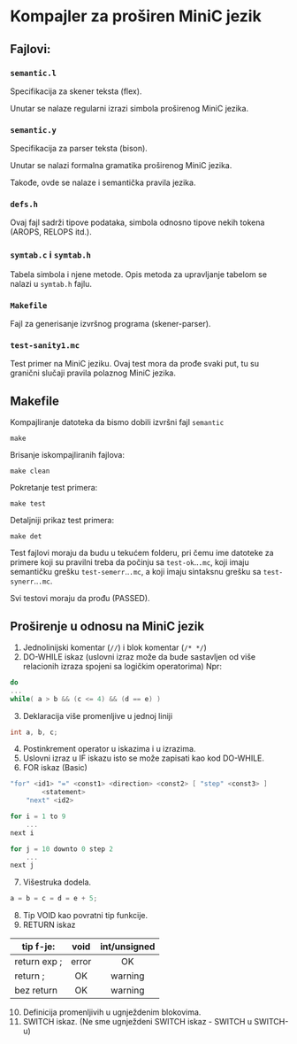 # Kompajler za proširen MiniC jezik

## Fajlovi:

### `semantic.l`

Specifikacija za skener teksta (flex).

Unutar se nalaze regularni izrazi simbola proširenog MiniC jezika.

### `semantic.y`

Specifikacija za parser teksta (bison).

Unutar se nalazi formalna gramatika proširenog MiniC jezika.

Takođe, ovde se nalaze i semantička pravila jezika.

### `defs.h`

Ovaj fajl sadrži tipove podataka, simbola odnosno tipove nekih tokena (AROPS, RELOPS itd.).

### `symtab.c` i `symtab.h`

Tabela simbola i njene metode. Opis metoda za upravljanje tabelom se nalazi u `symtab.h` fajlu.

### `Makefile`

Fajl za generisanje izvršnog programa (skener-parser).

### `test-sanity1.mc`

Test primer na MiniC jeziku. Ovaj test mora da prođe svaki put, tu su granični slučaji pravila polaznog MiniC jezika.

## Makefile

Kompajliranje datoteka da bismo dobili izvršni fajl `semantic`

```
make
```

Brisanje iskompajliranih fajlova:

```
make clean
```

Pokretanje test primera:

```
make test
```

Detaljniji prikaz test primera:

```
make det
```

Test fajlovi moraju da budu u tekućem folderu, pri čemu ime datoteke za primere koji su pravilni treba da počinju sa `test-ok`..`.mc`, koji imaju semantičku grešku `test-semerr`..`.mc`, a koji imaju sintaksnu grešku sa `test-synerr`..`.mc`.

Svi testovi moraju da prođu (PASSED).

## Proširenje u odnosu na MiniC jezik

1. Jednolinijski komentar (`//`) i blok komentar (`/* */`)
2. DO-WHILE iskaz (uslovni izraz može da bude sastavljen od više relacionih izraza spojeni sa logičkim operatorima) Npr:

```c
do 
...
while( a > b && (c <= 4) && (d == e) )
```
3. Deklaracija više promenljive u jednoj liniji

```c
int a, b, c;
```

4. Postinkrement operator u iskazima i u izrazima.
5. Uslovni izraz u IF iskazu isto se može zapisati kao kod DO-WHILE.
6. FOR iskaz (Basic)

```c
"for" <id1> "=" <const1> <direction> <const2> [ "step" <const3> ]
        <statement>
    "next" <id2>
```

```c
for i = 1 to 9
    ...
next i

for j = 10 downto 0 step 2
    ...
next j
```

7. Višestruka dodela.

```c
a = b = c = d = e + 5;
```

8. Tip VOID kao povratni tip funkcije.
9. RETURN iskaz

| tip f-je:    |  void   | int/unsigned |
| ------------ |:-------:|:------------:|
| return exp ; |  error  |     OK		|
|   return ;   |   OK    |  warning		|
|  bez return  |   OK    |  warning		|

10. Definicija promenljivih u ugnježdenim blokovima.
11. SWITCH iskaz. (Ne sme ugnježdeni SWITCH iskaz - SWITCH u SWITCH-u)









